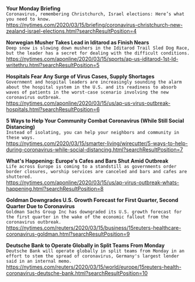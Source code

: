 **Your Monday Briefing**\
`Coronavirus, remembering Christchurch, Israel elections: Here’s what you need to know.`\
https://nytimes.com/2020/03/15/briefing/coronavirus-christchurch-new-zealand-israel-elections.html?searchResultPosition=4

**Norwegian Musher Takes Lead in Iditarod as Finish Nears**\
`Deep snow is slowing down mushers in the Iditarod Trail Sled Dog Race, but the leader has a secret for dealing with the difficult conditions.`\
https://nytimes.com/aponline/2020/03/15/sports/ap-us-iditarod-1st-ld-writethru.html?searchResultPosition=5

**Hospitals Fear Any Surge of Virus Cases, Supply Shortages**\
`Government and hospital leaders are increasingly sounding the alarm about the hospital system in the U.S. and its readiness to absorb waves of patients in the worst-case scenario involving the new coronavirus outbreak. `\
https://nytimes.com/aponline/2020/03/15/us/ap-us-virus-outbreak-hospitals.html?searchResultPosition=6

**5 Ways to Help Your Community Combat Coronavirus (While Still Social Distancing)**\
`Instead of isolating, you can help your neighbors and community in these ways.`\
https://nytimes.com/2020/03/15/smarter-living/wirecutter/5-ways-to-help-during-coronavirus-while-social-distancing.html?searchResultPosition=7

**What's Happening: Europe's Cafes and Bars Shut Amid Outbreak**\
`Life across Europe is coming to a standstill as governments order border closures, worship services are canceled and bars and cafes are shuttered.`\
https://nytimes.com/aponline/2020/03/15/us/ap-virus-outbreak-whats-happening.html?searchResultPosition=8

**Goldman Downgrades U.S. Growth Forecast for First Quarter, Second Quarter Due to Coronavirus**\
`Goldman Sachs Group Inc has downgraded its U.S. growth forecast for the first quarter in the wake of the economic fallout from the coronavirus outbreak.`\
https://nytimes.com/reuters/2020/03/15/business/15reuters-healthcare-coronavirus-goldman.html?searchResultPosition=9

**Deutsche Bank to Operate Globally in Split Teams From Monday**\
`Deutsche Bank will operate globally in split teams from Monday in an effort to stem the spread of coronavirus, Germany's largest lender said in an internal memo. `\
https://nytimes.com/reuters/2020/03/15/world/europe/15reuters-health-coronavirus-deutsche-bank.html?searchResultPosition=10

